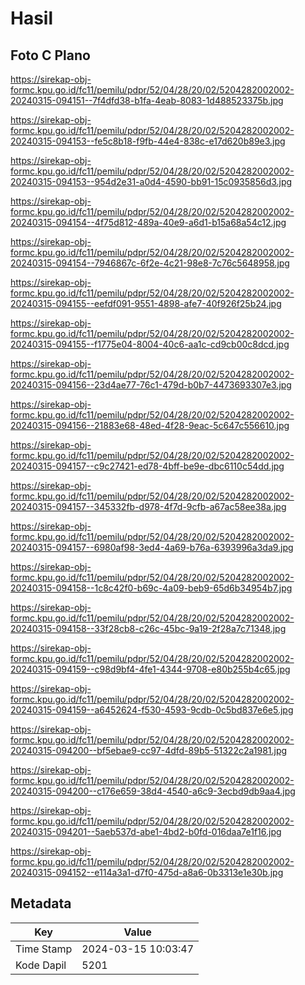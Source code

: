 # Hasil

## Foto C Plano

https://sirekap-obj-formc.kpu.go.id/fc11/pemilu/pdpr/52/04/28/20/02/5204282002002-20240315-094151--7f4dfd38-b1fa-4eab-8083-1d488523375b.jpg

https://sirekap-obj-formc.kpu.go.id/fc11/pemilu/pdpr/52/04/28/20/02/5204282002002-20240315-094153--fe5c8b18-f9fb-44e4-838c-e17d620b89e3.jpg

https://sirekap-obj-formc.kpu.go.id/fc11/pemilu/pdpr/52/04/28/20/02/5204282002002-20240315-094153--954d2e31-a0d4-4590-bb91-15c0935856d3.jpg

https://sirekap-obj-formc.kpu.go.id/fc11/pemilu/pdpr/52/04/28/20/02/5204282002002-20240315-094154--4f75d812-489a-40e9-a6d1-b15a68a54c12.jpg

https://sirekap-obj-formc.kpu.go.id/fc11/pemilu/pdpr/52/04/28/20/02/5204282002002-20240315-094154--7946867c-6f2e-4c21-98e8-7c76c5648958.jpg

https://sirekap-obj-formc.kpu.go.id/fc11/pemilu/pdpr/52/04/28/20/02/5204282002002-20240315-094155--eefdf091-9551-4898-afe7-40f926f25b24.jpg

https://sirekap-obj-formc.kpu.go.id/fc11/pemilu/pdpr/52/04/28/20/02/5204282002002-20240315-094155--f1775e04-8004-40c6-aa1c-cd9cb00c8dcd.jpg

https://sirekap-obj-formc.kpu.go.id/fc11/pemilu/pdpr/52/04/28/20/02/5204282002002-20240315-094156--23d4ae77-76c1-479d-b0b7-4473693307e3.jpg

https://sirekap-obj-formc.kpu.go.id/fc11/pemilu/pdpr/52/04/28/20/02/5204282002002-20240315-094156--21883e68-48ed-4f28-9eac-5c647c556610.jpg

https://sirekap-obj-formc.kpu.go.id/fc11/pemilu/pdpr/52/04/28/20/02/5204282002002-20240315-094157--c9c27421-ed78-4bff-be9e-dbc6110c54dd.jpg

https://sirekap-obj-formc.kpu.go.id/fc11/pemilu/pdpr/52/04/28/20/02/5204282002002-20240315-094157--345332fb-d978-4f7d-9cfb-a67ac58ee38a.jpg

https://sirekap-obj-formc.kpu.go.id/fc11/pemilu/pdpr/52/04/28/20/02/5204282002002-20240315-094157--6980af98-3ed4-4a69-b76a-6393996a3da9.jpg

https://sirekap-obj-formc.kpu.go.id/fc11/pemilu/pdpr/52/04/28/20/02/5204282002002-20240315-094158--1c8c42f0-b69c-4a09-beb9-65d6b34954b7.jpg

https://sirekap-obj-formc.kpu.go.id/fc11/pemilu/pdpr/52/04/28/20/02/5204282002002-20240315-094158--33f28cb8-c26c-45bc-9a19-2f28a7c71348.jpg

https://sirekap-obj-formc.kpu.go.id/fc11/pemilu/pdpr/52/04/28/20/02/5204282002002-20240315-094159--c98d9bf4-4fe1-4344-9708-e80b255b4c65.jpg

https://sirekap-obj-formc.kpu.go.id/fc11/pemilu/pdpr/52/04/28/20/02/5204282002002-20240315-094159--a6452624-f530-4593-9cdb-0c5bd837e6e5.jpg

https://sirekap-obj-formc.kpu.go.id/fc11/pemilu/pdpr/52/04/28/20/02/5204282002002-20240315-094200--bf5ebae9-cc97-4dfd-89b5-51322c2a1981.jpg

https://sirekap-obj-formc.kpu.go.id/fc11/pemilu/pdpr/52/04/28/20/02/5204282002002-20240315-094200--c176e659-38d4-4540-a6c9-3ecbd9db9aa4.jpg

https://sirekap-obj-formc.kpu.go.id/fc11/pemilu/pdpr/52/04/28/20/02/5204282002002-20240315-094201--5aeb537d-abe1-4bd2-b0fd-016daa7e1f16.jpg

https://sirekap-obj-formc.kpu.go.id/fc11/pemilu/pdpr/52/04/28/20/02/5204282002002-20240315-094152--e114a3a1-d7f0-475d-a8a6-0b3313e1e30b.jpg


## Metadata

| Key        | Value               |
| ---------- | ------------------- |
| Time Stamp | 2024-03-15 10:03:47 |
| Kode Dapil | 5201                |



